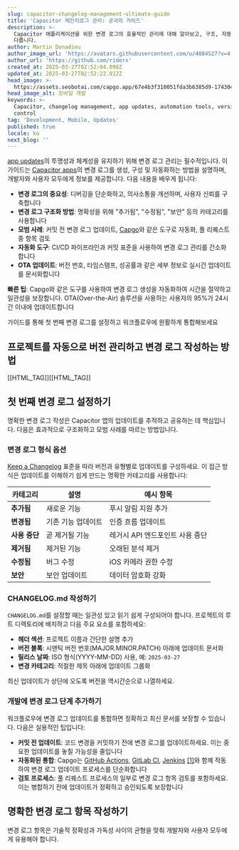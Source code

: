 ```yaml
---
slug: capacitor-changelog-management-ultimate-guide
title: 'Capacitor 체인지로그 관리: 궁극의 가이드'
description: >-
  Capacitor 애플리케이션을 위한 변경 로그의 효율적인 관리에 대해 알아보고, 구조, 자동화 도구 및 사용자 투명성을 위한 모범 사례를
  다룹니다.
author: Martin Donadieu
author_image_url: 'https://avatars.githubusercontent.com/u/4084527?v=4'
author_url: 'https://github.com/riderx'
created_at: 2025-03-27T02:52:04.098Z
updated_at: 2025-03-27T02:52:22.012Z
head_image: >-
  https://assets.seobotai.com/capgo.app/67e4b3f310051fda3b6385d9-1743043942012.jpg
head_image_alt: 모바일 개발
keywords: >-
  Capacitor, changelog management, app updates, automation tools, version
  control
tag: 'Development, Mobile, Updates'
published: true
locale: ko
next_blog: ''
---
```


[app updates](https://capgoapp/plugins/capacitor-updater/)의 투명성과 체계성을 유지하기 위해 변경 로그 관리는 필수적입니다. 이 가이드는 [Capacitor apps](https://capgoapp/blog/capacitor-comprehensive-guide/)의 변경 로그를 생성, 구성 및 자동화하는 방법을 설명하며, 개발자와 사용자 모두에게 정보를 제공합니다. 다음 내용을 배우게 됩니다:

- **변경 로그의 중요성**: 디버깅을 단순화하고, 의사소통을 개선하며, 사용자 신뢰를 구축합니다
- **변경 로그 구조화 방법**: 명확성을 위해 "추가됨", "수정됨", "보안" 등의 카테고리를 사용합니다
- **모범 사례**: 커밋 전 변경 로그 업데이트, [Capgo](https://capgoapp/)와 같은 도구로 자동화, 풀 리퀘스트 중 항목 검토
- **자동화 도구**: CI/CD 파이프라인과 커밋 표준을 사용하여 변경 로그 관리를 간소화합니다
- **OTA 업데이트**: 버전 번호, 타임스탬프, 성공률과 같은 세부 정보로 실시간 업데이트를 문서화합니다

**빠른 팁**: Capgo와 같은 도구를 사용하여 변경 로그 생성을 자동화하여 시간을 절약하고 일관성을 보장합니다. OTA(Over-the-Air) 솔루션을 사용하는 사용자의 95%가 24시간 이내에 업데이트합니다

가이드를 통해 첫 번째 변경 로그를 설정하고 워크플로우에 원활하게 통합해보세요

## 프로젝트를 자동으로 버전 관리하고 변경 로그 작성하는 방법

[[HTML_TAG]][[HTML_TAG]]

## 첫 번째 변경 로그 설정하기

명확한 변경 로그 작성은 Capacitor 앱의 업데이트를 추적하고 공유하는 데 핵심입니다. 다음은 효과적으로 구조화하고 모범 사례를 따르는 방법입니다.

### 변경 로그 형식 옵션

[Keep a Changelog](https://keepachangelogcom/en/110/) 표준을 따라 버전과 유형별로 업데이트를 구성하세요. 이 접근 방식은 업데이트를 이해하기 쉽게 만드는 명확한 카테고리를 사용합니다:

| 카테고리 | 설명 | 예시 항목 |
| --- | --- | --- |
| **추가됨** | 새로운 기능 | 푸시 알림 지원 추가 |
| **변경됨** | 기존 기능 업데이트 | 인증 흐름 업데이트 |
| **사용 중단** | 곧 제거될 기능 | 레거시 API 엔드포인트 사용 중단 |
| **제거됨** | 제거된 기능 | 오래된 분석 제거 |
| **수정됨** | 버그 수정 | iOS 카메라 권한 수정 |
| **보안** | 보안 업데이트 | 데이터 암호화 강화 |

### CHANGELOG.md 작성하기

`CHANGELOG.md`를 설정할 때는 일관성 있고 읽기 쉽게 구성되어야 합니다. 프로젝트의 루트 디렉토리에 배치하고 다음 주요 요소를 포함하세요:

- **헤더 섹션**: 프로젝트 이름과 간단한 설명 추가
- **버전 블록**: 시맨틱 버전 번호(MAJOR.MINOR.PATCH) 아래에 업데이트 문서화
- **릴리스 날짜**: ISO 형식(YYYY-MM-DD) 사용, 예: `2025-03-27`
- **변경 카테고리**: 적절한 제목 아래에 업데이트 그룹화

최신 업데이트가 상단에 오도록 버전을 역시간순으로 나열하세요.

### 개발에 변경 로그 단계 추가하기

워크플로우에 변경 로그 업데이트를 통합하면 정확하고 최신 문서를 보장할 수 있습니다. 다음은 실용적인 팁입니다:

- **커밋 전 업데이트**: 코드 변경을 커밋하기 전에 변경 로그를 업데이트하세요. 이는 중요한 업데이트를 놓칠 가능성을 줄입니다
- **자동화된 통합**: Capgo는 [GitHub Actions](https://docs.github.com/actions), [GitLab CI](https://docs.gitlab.com/ee/ci/), [Jenkins](https://www.jenkins.io/) [\[1\]](https://capgoapp/)와 함께 작동하여 변경 로그 업데이트 프로세스를 단순화합니다
- **검토 프로세스**: 풀 리퀘스트 프로세스의 일부로 변경 로그 항목 검토를 포함하세요. 이는 병합하기 전에 업데이트가 정확하고 승인되도록 보장합니다

## 명확한 변경 로그 항목 작성하기

변경 로그 항목은 기술적 정확성과 가독성 사이의 균형을 맞춰 개발자와 사용자 모두에게 유용해야 합니다.